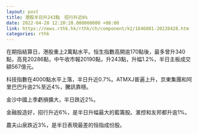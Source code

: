 ```yaml
---
layout: post
title: 港股半日升243點　招行升近6%
date: 2022-04-28 12:20:28.000000000 +08:00
link: https://news.rthk.hk/rthk/ch/component/k2/1646081-20220428.htm
categories: rthk
---
```


在期指結算日，港股重上2萬點水平。恒生指數高開逾170點後，最多曾升340點，高見20286點，中午收市報20190點，升243點，升幅1.2%，半日主板成交額567億元。

科技指數在4000點水平上落，半日升近0.7%。ATMXJ普遍上升，京東集團和阿里巴巴升逾2%至近4%，騰訊靠穩。

金沙中國上季虧損擴大，半日跌近2%。

金融股造好，招行升近6%，是半日升幅最大的藍籌股。滙控和友邦都升逾1%。

農夫山泉跌近3%，是半日表現最差的恒指成份股。
